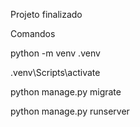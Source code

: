 ﻿Projeto finalizado

 Comandos 
 
python -m venv .venv


.venv\Scripts\activate


python manage.py migrate

python manage.py runserver
